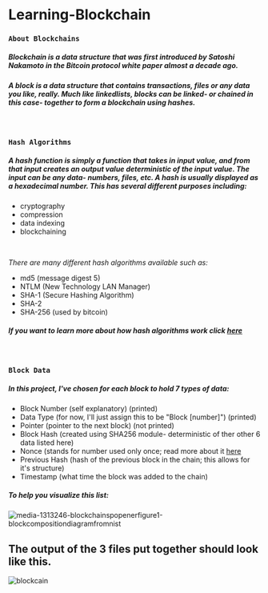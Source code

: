 # Learning-Blockchain

### ```About Blockchains```
##### Blockchain is a data structure that was first introduced by Satoshi Nakamoto in the Bitcoin protocol white paper almost a decade ago.

##### A block is a data structure that contains transactions, files or any data you like, really. Much like linkedlists, blocks can be linked- or chained in this case- together to form a blockchain using hashes.
<br>

### ```Hash Algorithms```
##### A hash function is simply a function that takes in input value, and from that input creates an output value deterministic of the input value. The input can be any data- numbers, files, etc. A hash is usually displayed as a hexadecimal number. This has several different purposes including:
- cryptography
- compression
- data indexing
- blockchaining
<br>

*There are many different hash algorithms available such as:*
- md5 (message digest 5)
- NTLM (New Technology LAN Manager)
- SHA-1 (Secure Hashing Algorithm)
- SHA-2
- SHA-256 (used by bitcoin)

##### If you want to learn more about how hash algorithms work click [here](https://www.sciencedirect.com/topics/computer-science/hashing-algorithm)
<br>

### ```Block Data```
##### In this project, I've chosen for each block to hold 7 types of data:
- Block Number (self explanatory) (printed)
- Data Type (for now, I'll just assign this to be "Block [number]") (printed)
- Pointer (pointer to the next block) (not printed)
- Block Hash (created using SHA256 module- deterministic of ther other 6 data listed here)
- Nonce (stands for number used only once; read more about it [here](https://www.investopedia.com/terms/n/nonce.asp#:~:text=A%20nonce%20is%20an%20abbreviation,blockchain%20miners%20are%20solving%20for.)
- Previous Hash (hash of the previous block in the chain; this allows for it's structure)
- Timestamp (what time the block was added to the chain)

##### To help you visualize this list:
![media-1313246-blockchainspopenerfigure1-blockcompositiondiagramfromnist](https://user-images.githubusercontent.com/59234436/107436234-444a7d00-6afb-11eb-88ff-8933917ee24a.png)
<br>


## The output of the 3 files put together should look like this.
![blockcain](https://user-images.githubusercontent.com/59234436/107435656-73acba00-6afa-11eb-95ed-0bcaf9512608.JPG)
